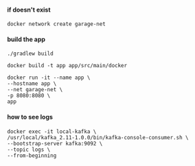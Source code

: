 #### if doesn't exist
```
docker network create garage-net
```
#### build the app
```
./gradlew build

docker build -t app app/src/main/docker

docker run -it --name app \
--hostname app \
--net garage-net \
-p 8080:8080 \
app
```
#### how to see logs
```
docker exec -it local-kafka \
/usr/local/kafka_2.11-1.0.0/bin/kafka-console-consumer.sh \
--bootstrap-server kafka:9092 \
--topic logs \
--from-beginning
```

